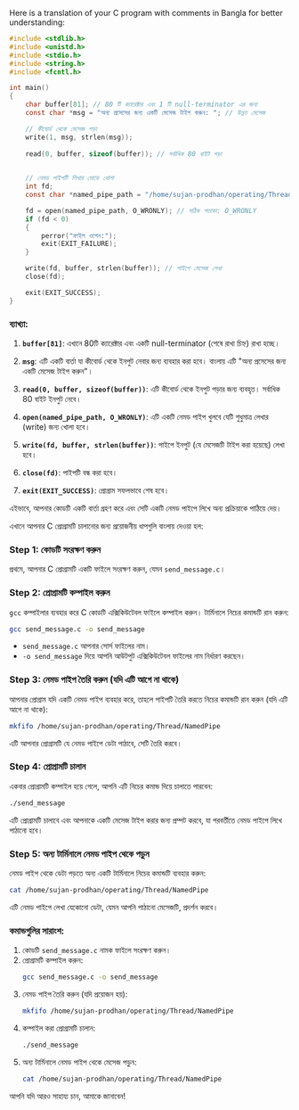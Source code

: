 Here is a translation of your C program with comments in Bangla for better understanding:

```c
#include <stdlib.h>
#include <unistd.h>
#include <stdio.h>
#include <string.h>
#include <fcntl.h>

int main()
{
    char buffer[81]; // 80 টি ক্যারেক্টার এবং 1 টি null-terminator এর জন্য
    const char *msg = "অন্য প্রসেসের জন্য একটি মেসেজ টাইপ করুন: "; // উন্নত মেসেজ

    // কীবোর্ড থেকে মেসেজ পড়া
    write(1, msg, strlen(msg));
    
    read(0, buffer, sizeof(buffer)); // সর্বাধিক 80 বাইট পড়া
   

    // নেমড পাইপটি লিখার মোডে খোলা
    int fd;
    const char *named_pipe_path = "/home/sujan-prodhan/operating/Thread/NamedPipe";

    fd = open(named_pipe_path, O_WRONLY); // সঠিক পতাকা: O_WRONLY
    if (fd < 0)
    {
        perror("ফাইল ওপেন:");
        exit(EXIT_FAILURE);
    }

    write(fd, buffer, strlen(buffer)); // পাইপে মেসেজ লেখা
    close(fd);

    exit(EXIT_SUCCESS);
}
```

### ব্যাখ্যা:

1. **`buffer[81]`**: এখানে 80টি ক্যারেক্টার এবং একটি null-terminator (শেষে রাখা চিহ্ন) রাখা হচ্ছে।
   
2. **`msg`**: এটি একটি বার্তা যা কীবোর্ড থেকে ইনপুট নেবার জন্য ব্যবহার করা হবে। বাংলায় এটি "অন্য প্রসেসের জন্য একটি মেসেজ টাইপ করুন"।

3. **`read(0, buffer, sizeof(buffer))`**: এটি কীবোর্ড থেকে ইনপুট পড়ার জন্য ব্যবহৃত। সর্বাধিক 80 বাইট ইনপুট নেবে।

4. **`open(named_pipe_path, O_WRONLY)`**: এটি একটি নেমড পাইপ খুলবে যেটি শুধুমাত্র লেখার (write) জন্য খোলা হবে।

5. **`write(fd, buffer, strlen(buffer))`**: পাইপে ইনপুট (যে মেসেজটি টাইপ করা হয়েছে) লেখা হবে।

6. **`close(fd)`**: পাইপটি বন্ধ করা হবে।

7. **`exit(EXIT_SUCCESS)`**: প্রোগ্রাম সফলভাবে শেষ হবে। 

এইভাবে, আপনার কোডটি একটি বার্তা গ্রহণ করে এবং সেটি একটি নেমড পাইপে লিখে অন্য প্রক্রিয়াকে পাঠিয়ে দেয়।    



এখানে আপনার C প্রোগ্রামটি চালানোর জন্য প্রয়োজনীয় ধাপগুলি বাংলায় দেওয়া হল:

### Step 1: কোডটি সংরক্ষণ করুন

প্রথমে, আপনার C প্রোগ্রামটি একটি ফাইলে সংরক্ষণ করুন, যেমন `send_message.c`।

### Step 2: প্রোগ্রামটি কম্পাইল করুন

`gcc` কম্পাইলার ব্যবহার করে C কোডটি এক্সিকিউটেবল ফাইলে কম্পাইল করুন। টার্মিনালে নিচের কমান্ডটি রান করুন:

```bash
gcc send_message.c -o send_message
```

- `send_message.c` আপনার সোর্স ফাইলের নাম।
- `-o send_message` দিয়ে আপনি আউটপুট এক্সিকিউটেবল ফাইলের নাম নির্ধারণ করছেন।

### Step 3: নেমড পাইপ তৈরি করুন (যদি এটি আগে না থাকে)

আপনার প্রোগ্রাম যদি একটি নেমড পাইপ ব্যবহার করে, তাহলে পাইপটি তৈরি করতে নিচের কমান্ডটি রান করুন (যদি এটি আগে না থাকে):

```bash
mkfifo /home/sujan-prodhan/operating/Thread/NamedPipe
```

এটি আপনার প্রোগ্রামটি যে নেমড পাইপে ডেটা পাঠাবে, সেটি তৈরি করবে।

### Step 4: প্রোগ্রামটি চালান

একবার প্রোগ্রামটি কম্পাইল হয়ে গেলে, আপনি এটি নিচের কমান্ড দিয়ে চালাতে পারবেন:

```bash
./send_message
```

এটি প্রোগ্রামটি চালাবে এবং আপনাকে একটি মেসেজ টাইপ করার জন্য প্রম্পট করবে, যা পরবর্তীতে নেমড পাইপে লিখে পাঠানো হবে।

### Step 5: অন্য টার্মিনালে নেমড পাইপ থেকে পড়ুন

নেমড পাইপ থেকে ডেটা পড়তে অন্য একটি টার্মিনালে নিচের কমান্ডটি ব্যবহার করুন:

```bash
cat /home/sujan-prodhan/operating/Thread/NamedPipe
```

এটি নেমড পাইপে লেখা যেকোনো ডেটা, যেমন আপনি পাঠানো মেসেজটি, প্রদর্শন করবে।

### কমান্ডগুলির সারাংশ:

1. কোডটি `send_message.c` নামক ফাইলে সংরক্ষণ করুন।
2. প্রোগ্রামটি কম্পাইল করুন:
   ```bash
   gcc send_message.c -o send_message
   ```
3. নেমড পাইপ তৈরি করুন (যদি প্রয়োজন হয়):
   ```bash
   mkfifo /home/sujan-prodhan/operating/Thread/NamedPipe
   ```
4. কম্পাইল করা প্রোগ্রামটি চালান:
   ```bash
   ./send_message
   ```
5. অন্য টার্মিনালে নেমড পাইপ থেকে মেসেজ পড়ুন:
   ```bash
   cat /home/sujan-prodhan/operating/Thread/NamedPipe
   ```

আপনি যদি আরও সাহায্য চান, আমাকে জানাবেন!
